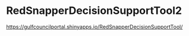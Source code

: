 # RedSnapperDecisionSupportTool2

https://gulfcouncilportal.shinyapps.io/RedSnapperDecisionSupportTool/
